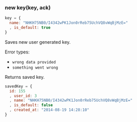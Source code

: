 ### new key(key, ack)
```javascript
key = {
  name: "NHKH75NB0/I4342wPK1Jon0rReb75UchVQ8vWqBjMzE="
  , is_default: true
}
```
Saves new user generated key.

Error types:
  - `wrong data provided`
  - `something went wrong`

Returns saved key.
```javascript
savedKey = {
  id: 155
  , user_id: 3
  , name: "NHKH75NB0/I4342wPK1Jon0rReb75UchVQ8vWqBjMzE="
  , is_default: false
  , created_at: "2014-08-19 14:28:10"
}
```
